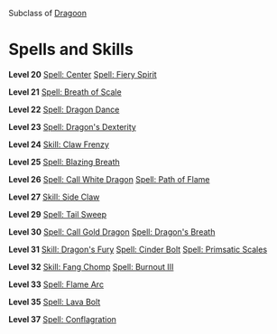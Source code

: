 <!-- TITLE: Dragoncaller -->
<!-- SUBTITLE: To be a Dragoncaller one must know what it is to be a dragon.  These warriors have studied their draconic allies with a feverish intensity and have crafted a fighting style completely unique to their caste.  To become a full fledged Dragoncaller, students of the art will have to befriend and summon their own scaled guardian to become fully initiated. -->

Subclass of [Dragoon](dragoon)
# Spells and Skills

**Level 20**
[Spell: Center](center)
[Spell: Fiery Spirit](fiery-spirit)

**Level 21**
[Spell: Breath of Scale](breath-of-scale)

**Level 22**
[Spell: Dragon Dance](dragon-dance)

**Level 23**
[Spell: Dragon's Dexterity](dragons-dexterity)

**Level 24**
[Skill: Claw Frenzy](claw-frenzy)

**Level 25**
[Spell: Blazing Breath](blazing-breath)

**Level 26**
[Spell: Call White Dragon](call-white-dragon)
[Spell: Path of Flame](path-of-flame)

**Level 27**
[Skill: Side Claw](side-claw)

**Level 29**
[Spell: Tail Sweep](tail-sweep)

**Level 30**
[Spell: Call Gold Dragon](call-gold-dragon)
[Spell: Dragon's Breath](dragons-breath)

**Level 31**
[Skill: Dragon's Fury](dragons-fury)
[Spell: Cinder Bolt](cinder-bolt)
[Spell: Primsatic Scales](prismatic-scales)

**Level 32**
[Skill: Fang Chomp](fang-chomp)
[Spell: Burnout III](burnout-iii)

**Level 33**
[Spell: Flame Arc](flame-arc)

**Level 35**
[Spell: Lava Bolt](lava-bolt)

**Level 37**
[Spell: Conflagration](conflagration)